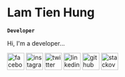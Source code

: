 # Lam Tien Hung

**` Developer `**

Hi, I'm a developer...

<p align="left">
    <a href="https://www.facebook.com/yourusername">
        <img alt="facebook icon" title="Facebook" src="https://image.flaticon.com/icons/png/512/124/124010.png" width="40"/></a> 
    <a href="https://www.instagram.com/yourusername">
        <img alt="instagram icon" title="Instagram" src="https://image.flaticon.com/icons/png/512/1384/1384063.png" width="40"/></a> 
    <a href="https://twitter.com/yourusername">
        <img alt="twitter icon" title="Twitter" src="https://image.flaticon.com/icons/png/512/1384/1384037.png" width="40"/></a>
    <a href="https://www.linkedin.com/in/yourusername">
        <img alt="linkedin icon" title="LinkedIn" src="https://image.flaticon.com/icons/png/512/1384/1384088.png" width="40"/></a>
    <a href="https://github.com/yourusername">
        <img alt="github icon" title="GitHub" src="https://image.flaticon.com/icons/png/512/25/25231.png" width="40"/></a>
    <a href="https://stackoverflow.com/users/your_user_id">
        <img alt="stackoverflow icon" title="StackOverflow" src="https://image.flaticon.com/icons/png/512/2111/2111628.png" width="40"/></a>
</p>
